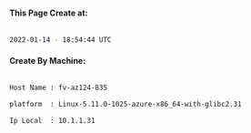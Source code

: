 
   
#### This Page Create at:

```bash

2022-01-14 - 18:54:44 UTC

```

#### Create By Machine:

```bash

Host Name : fv-az124-835

platform  : Linux-5.11.0-1025-azure-x86_64-with-glibc2.31

Ip Local  : 10.1.1.31

```

